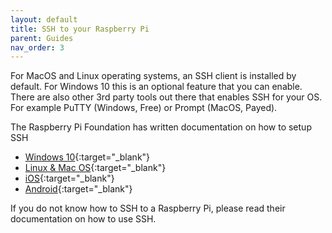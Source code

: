 ```yaml
---
layout: default
title: SSH to your Raspberry Pi
parent: Guides
nav_order: 3
---
```


For MacOS and Linux operating systems, an SSH client is installed by default. For Windows 10 this is an optional feature that you can enable. There are also other 3rd party tools out there that enables SSH for your OS. For example PuTTY (Windows, Free) or Prompt (MacOS, Payed).

The Raspberry Pi Foundation has written documentation on how to setup SSH

- [Windows 10](https://www.raspberrypi.org/documentation/remote-access/ssh/windows10.md){:target="_blank"}
- [Linux & Mac OS](https://www.raspberrypi.org/documentation/remote-access/ssh/unix.md){:target="_blank"}
- [iOS](https://www.raspberrypi.org/documentation/remote-access/ssh/ios.md){:target="_blank"}
- [Android](https://www.raspberrypi.org/documentation/remote-access/ssh/android.md){:target="_blank"}

If you do not know how to SSH to a Raspberry Pi, please read their documentation on how to use SSH.
